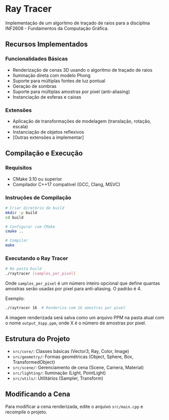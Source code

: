 # Ray Tracer

Implementação de um algoritmo de traçado de raios para a disciplina INF2608 - Fundamentos da Computação Gráfica.

## Recursos Implementados

### Funcionalidades Básicas
- Renderização de cenas 3D usando o algoritmo de traçado de raios
- Iluminação direta com modelo Phong
- Suporte para múltiplas fontes de luz pontual
- Geração de sombras
- Suporte para múltiplas amostras por pixel (anti-aliasing)
- Instanciação de esferas e caixas

### Extensões
- Aplicação de transformações de modelagem (translação, rotação, escala)
- Instanciação de objetos reflexivos
- [Outras extensões a implementar]

## Compilação e Execução

### Requisitos
- CMake 3.10 ou superior
- Compilador C++17 compatível (GCC, Clang, MSVC)

### Instruções de Compilação

```bash
# Criar diretório de build
mkdir -p build
cd build

# Configurar com CMake
cmake ..

# Compilar
make
```

### Executando o Ray Tracer

```bash
# Na pasta build
./raytracer [samples_per_pixel]
```

Onde `samples_per_pixel` é um número inteiro opcional que define quantas amostras serão usadas por pixel para anti-aliasing. O padrão é 4.

Exemplo:
```bash
./raytracer 16  # Renderiza com 16 amostras por pixel
```

A imagem renderizada será salva como um arquivo PPM na pasta atual com o nome `output_Xspp.ppm`, onde X é o número de amostras por pixel.

## Estrutura do Projeto

- `src/core/`: Classes básicas (Vector3, Ray, Color, Image)
- `src/geometry/`: Formas geométricas (Object, Sphere, Box, TransformedObject)
- `src/scene/`: Gerenciamento de cena (Scene, Camera, Material)
- `src/lighting/`: Iluminação (Light, PointLight)
- `src/utils/`: Utilitários (Sampler, Transform)

## Modificando a Cena

Para modificar a cena renderizada, edite o arquivo `src/main.cpp` e recompile o projeto. 